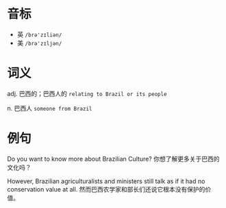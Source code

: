 # 音标

- 英 `/brə'zɪliən/`
- 美 `/brə'zɪljən/`

# 词义

adj. 巴西的；巴西人的
`relating to Brazil or its people`

n. 巴西人
`someone from Brazil`

# 例句

Do you want to know more about Brazilian Culture?
你想了解更多关于巴西的文化吗？

However, Brazilian agriculturalists and ministers still talk as if it had no conservation value at all.
然而巴西农学家和部长们还说它根本没有保护的价值。


